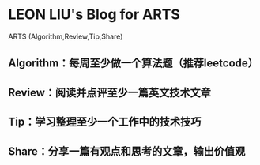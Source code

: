 
# LEON LIU's Blog for ARTS

ARTS (Algorithm,Review,Tip,Share)  
  
  ## Algorithm：每周至少做一个算法题（推荐leetcode）
  ## Review：阅读并点评至少一篇英文技术文章
  ## Tip：学习整理至少一个工作中的技术技巧
  ## Share：分享一篇有观点和思考的文章，输出价值观
